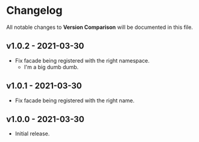 # Changelog

All notable changes to **Version Comparison** will be documented in this file.

## v1.0.2 - 2021-03-30

-   Fix facade being registered with the right namespace.
    -   I'm a big dumb dumb.

## v1.0.1 - 2021-03-30

-   Fix facade being registered with the right name.

## v1.0.0 - 2021-03-30

-   Initial release.
